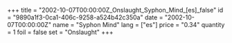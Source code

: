 +++
title = "2002-10-07T00:00:00Z_Onslaught_Syphon_Mind_[es]_false"
id = "9890a1f3-0ca1-406c-9258-a524b42c350a"
date = "2002-10-07T00:00:00Z"
name = "Syphon Mind"
lang = ["es"]
price = "0.34"
quantity = 1
foil = false
set = "Onslaught"
+++
